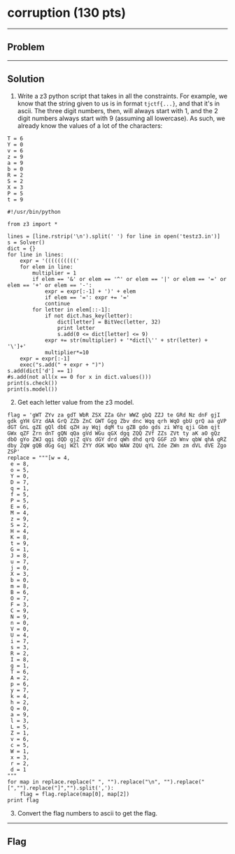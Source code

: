 # corruption (130 pts)

---

## Problem

---

## Solution
1) Write a z3 python script that takes in all the constraints. For example, we know that the string given to us is in format `tjctf{...}`, and that it's in ascii. The three digit numbers, then, will always start with 1, and the 2 digit numbers always start with 9 (assuming all lowercase). As such, we already know the values of a lot of the characters:<br>
```
T = 6
Y = 0
v = 6
z = 9
a = 9
b = 0
R = 2
S = 2
X = 3
P = 5
t = 9
```


```
#!/usr/bin/python

from z3 import *

lines = [line.rstrip('\n').split(' ') for line in open('testz3.in')]
s = Solver()
dict = {}
for line in lines:
    expr = '(((((((((('
    for elem in line:
        multiplier = 1
        if elem == '&' or elem == '^' or elem == '|' or elem == '=' or elem == '+' or elem == '-':
            expr = expr[:-1] + ')' + elem
            if elem == '=': expr += '='
            continue
        for letter in elem[::-1]:
            if not dict.has_key(letter):
                dict[letter] = BitVec(letter, 32)
                print letter
                s.add(0 <= dict[letter] <= 9)
            expr += str(multiplier) + '*dict[\'' + str(letter) + '\']+'
            multiplier*=10
    expr = expr[:-1]
    exec("s.add(" + expr + ")")
s.add(dict['d'] == 1)
#s.add(not all(x == 0 for x in dict.values()))
print(s.check())
print(s.model())
```
2) Get each letter value from the z3 model.
```
flag = 'gWT ZYv za gdT WbR ZSX ZZa Ghr WWZ gbQ ZZJ te GRd Nz dnF gjI gdk gYH GYz dAA GrQ ZZb ZnC GWT Ggg Zbv dnc Wqq qrh WqO gbU grQ aa gVP dGT GnL gZE gQl dbE qZH ay Wqj dqM tu gZB gdo gds zi WYq qji Gbm qjt GWx qZF Zrn dnT gQN qQa gVd WGu qGX dgq ZQQ ZVf ZZs ZVt ty aK aO gQz dbO gYo ZWJ qgi dQD gjZ qVs dGY drd qWh dhd qrQ GGF zD Wnv qbW qhA gRZ dby ZqW gQB dGg Gqj WZl ZYY dGK WQo WAW ZQU qYL Zde ZWn zm dVL dVE Zgo ZSP'
replace = """[w = 4,
 e = 8,
 o = 5,
 Y = 0,
 D = 7,
 q = 1,
 f = 5,
 P = 5,
 E = 6,
 M = 4,
 z = 9,
 S = 2,
 H = 4,
 K = 8,
 t = 9,
 G = 1,
 J = 8,
 u = 7,
 j = 0,
 X = 3,
 b = 0,
 m = 8,
 B = 6,
 O = 7,
 F = 3,
 C = 9,
 N = 9,
 n = 0,
 V = 0,
 U = 4,
 i = 7,
 s = 3,
 R = 2,
 I = 8,
 g = 1,
 T = 6,
 A = 2,
 p = 6,
 y = 7,
 k = 4,
 h = 2,
 Q = 0,
 a = 9,
 l = 3,
 L = 5,
 Z = 1,
 v = 6,
 c = 5,
 W = 1,
 x = 3,
 r = 2,
 d = 1
"""
for map in replace.replace(" ", "").replace("\n", "").replace("[","").replace("]","").split(','):
    flag = flag.replace(map[0], map[2])
print flag
```
3) Convert the flag numbers to ascii to get the flag.

---

## Flag